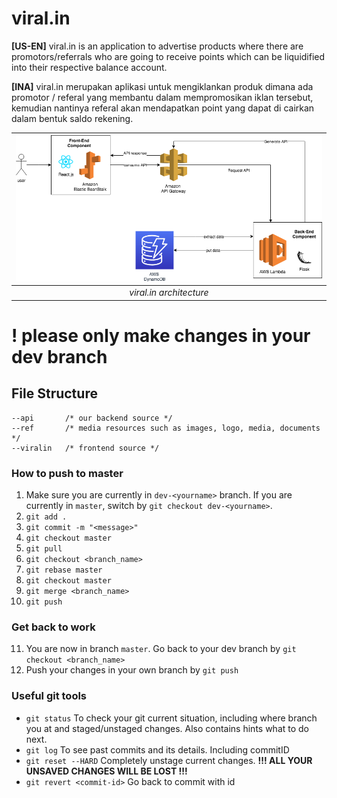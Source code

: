 # viral.in
**[US-EN]**
viral.in is an application to advertise products where there are promotors/referrals who are going to receive points which can be liquidified into their respective balance account. 

**[INA]**
viral.in merupakan aplikasi untuk mengiklankan produk dimana ada promotor / referal yang membantu dalam mempromosikan iklan tersebut, kemudian nantinya referal akan mendapatkan point yang dapat di cairkan dalam bentuk saldo rekening.


|![alt text](https://raw.githubusercontent.com/teaolivia/viral.in/dev-thea/ref/viralin-infrastructure.png)|
|:--:| 
| *viral.in architecture* |


# ! please only make changes in your dev branch

## File Structure
```
--api		/* our backend source */
--ref		/* media resources such as images, logo, media, documents */
--viralin	/* frontend source */
```

### How to push to master
1. Make sure you are currently in ```dev-<yourname>``` branch. If you are currently in ```master```, switch by ```git checkout dev-<yourname>```.
2. ```git add .```
3. ```git commit -m "<message>"```
4. ```git checkout master```
5. ```git pull```
6. ```git checkout <branch_name>```
7. ```git rebase master```
8. ```git checkout master```
9. ```git merge <branch_name>```
10. ```git push```
### Get back to work
11. You are now in branch ```master```. Go back to your dev branch by ```git checkout <branch_name>```
12. Push your changes in your own branch by ```git push```
### Useful git tools
* ```git status```
To check your git current situation, including where branch you at and staged/unstaged changes. Also contains hints what to do next.
* ```git log```
To see past commits and its details. Including commitID
* ```git reset --HARD```
Completely unstage current changes. **!!! ALL YOUR UNSAVED CHANGES WILL BE LOST !!!**
* ```git revert <commit-id>```
Go back to commit with id
